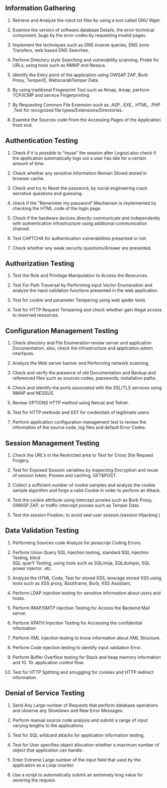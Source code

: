 ## Information Gathering
1. Retrieve and Analyze the robot.txt files by using a tool called GNU Wget.

2. Examine the version of software.database Details, the error technical component, bugs by the error codes by requesting invalid pages.

3. Implement the techniques such as DNS inverse queries, DNS zone Transfers, web based DNS Searches.
4. Perform Directory style Searching and vulnerability scanning, Probe for URLs, using tools such as NMAP and Nessus.

5. Identify the Entry point of the application using OWSAP ZAP, Burb Proxy, TemperIE, WebscarabTemper Data.
6. By using traditional Fingerprint Tool such as Nmap, Amap, perform TCP/ICMP  and service Fingerprinting.
7. By Requesting Common File Extension such as .ASP, .EXE, .HTML, .PHP ,Test for recognized file types/Extensions/Directories.
8. Examine the Sources code From the Accessing Pages of the Application front end.

## Authentication Testing

1. Check if it is possible to “reuse” the session after Logout.also check if the application automatically logs out a user has idle for a certain amount of time.

2. Check whether any sensitive information  Remain Stored stored in browser cache.

3. Check and try to Reset the password, by social engineering crack secretive questions and guessing.

4. check if the “Remember my password” Mechanism is implemented by checking the HTML code of the login page.

5. Check if the hardware devices directly communicate and independently with authentication infrastructure using additional communication channel.

6. Test CAPTCHA for authentication vulnerabilities presented or not.

7. Check whether any weak security questions/Answer are presented.

## Authorization Testing
1. Test the Role and Privilege Manipulation to Access the Resources.

2. Test For Path Traversal by Performing input Vector Enumeration and analyze the input validation functions presented in the web application.

3. Test for cookie and parameter Tempering using web spider tools.

4. Test for HTTP Request Tempering and check whether gain illegal access to reserved resources.

## Configuration  Management Testing

1. Check directory and File Enumeration review server and application Documentation. also, check the infrastructure and application admin interfaces.

2. Analyze the Web server banner and Performing network scanning.

3. Check and verify the presence of old Documentation and Backup and referenced files such as sources codes, passwords, installation paths.

4. Check and identify the ports associated with the SSL/TLS services using NMAP and NESSUS.

4. Review OPTIONS HTTP method using Netcat and Telnet.

5. Test for HTTP methods and XST for credentials of legitimate users.

6. Perform application configuration management test to review the information of the source code, log files and default Error Codes.

## Session Management Testing

1. Check the URL’s in the Restricted area to Test for Cross Site Request Forgery.

2. Test for Exposed Session variables by inspecting Encryption and reuse of session token, Proxies and caching, GET&POST.

3. Collect a sufficient number of cookie samples and analyze the cookie sample algorithm and forge a valid Cookie in order to perform an Attack.

4. Test the cookie attribute using intercept proxies such as Burb Proxy, OWASP ZAP, or traffic intercept proxies such as Temper Data.

5. Test the session Fixation, to avoid seal user session.(session Hijacking )

## Data Validation Testing

1. Performing Sources code Analyze for javascript Coding Errors.

2. Perform Union Query SQL injection testing, standard SQL injection Testing, blind  
SQL querY Testing, using tools such as SQLninja, SQLdumper, SQL power injector .etc.

3. Analyze the HTML Code, Test for stored XSS, leverage stored XSS using tools such as XSS proxy, Backframe, Burb, XSS Assistant.

4. Perform LDAP injection testing for sensitive information about users and hosts.

5. Perform IMAP/SMTP injection Testing for Access the Backend Mail server.

6. Perform XPATH Injection Testing for Accessing the confidential information

7. Perform XML injection testing to know information about XML Structure.

8. Perform Code injection testing to identify input validation Error.

9. Perform Buffer Overflow testing for Stack and heap memory information and 10. 10. application control flow.

10. Test for HTTP Splitting and smuggling for cookies and HTTP redirect information.

## Denial of Service Testing

1. Send Any Large number of Requests that perform database operations and observe any Slowdown and  New Error Messages.

2. Perform manual source code analysis and submit a range of input varying lengths to the applications

3. Test for SQL wildcard attacks for application information testing.

4. Test for User specifies object allocation whether a maximum number of object that application can handle.

5. Enter Extreme Large number of the input field that used by the application as a Loop counter.

6. Use a script to automatically submit an extremely long value for severing the request.
